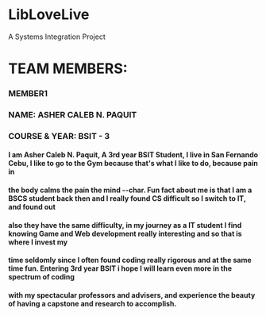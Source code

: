 # LibLoveLive
A Systems Integration Project


# TEAM MEMBERS:
### MEMBER1
### NAME: ASHER CALEB N. PAQUIT
### COURSE & YEAR: BSIT - 3

#### I am Asher Caleb N. Paquit, A 3rd year BSIT Student, I live in San Fernando Cebu, I like to go to the Gym because that's what I like to do, because pain in <br>
#### the body calms the pain the mind --char. Fun fact about me is that I am a BSCS student back then and I really found CS difficult so I switch to IT, and found out <br>
#### also they have the same difficulty, in my journey as a IT student I find knowing Game and Web development really interesting and so that is where I invest my <br>
#### time seldomly since I often found coding really rigorous and at the same time fun. Entering 3rd year BSIT i hope I will learn even more in the spectrum of coding<br>
#### with my spectacular professors and advisers, and experience the beauty of having a capstone and research to accomplish.